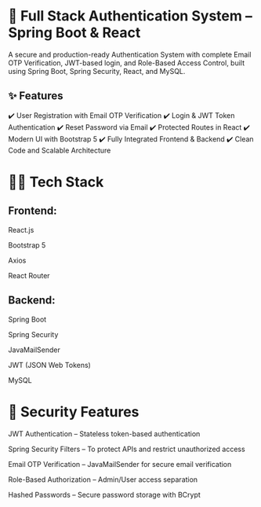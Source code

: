 # 🔐 Full Stack Authentication System – Spring Boot & React

A secure and production-ready Authentication System with complete Email OTP Verification, JWT-based login, and Role-Based Access Control, built using Spring Boot, Spring Security, React, and MySQL.

## ✨ Features
✔️ User Registration with Email OTP Verification
✔️ Login & JWT Token Authentication
✔️ Reset Password via Email
✔️ Protected Routes in React
✔️ Modern UI with Bootstrap 5
✔️ Fully Integrated Frontend & Backend
✔️ Clean Code and Scalable Architecture

# 🧑‍💻 Tech Stack

## Frontend:

React.js

Bootstrap 5

Axios

React Router

## Backend:

Spring Boot

Spring Security

JavaMailSender

JWT (JSON Web Tokens)

MySQL

# 🔐 Security Features

JWT Authentication – Stateless token-based authentication

Spring Security Filters – To protect APIs and restrict unauthorized access

Email OTP Verification – JavaMailSender for secure email verification

Role-Based Authorization – Admin/User access separation

Hashed Passwords – Secure password storage with BCrypt

